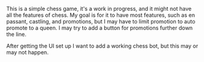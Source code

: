 This is a simple chess game, it's a work in progress, and it might not have 
all the features of chess. My  goal is for it to have most features, such as en 
passant, castling, and promotions, but I may have to limit promotion to auto
promote to a queen. I may try to add a button for promotions further down the line.

After getting the UI set up I want to add a working chess bot, but this may or may not happen.
